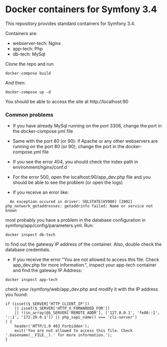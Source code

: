 Docker containers for Symfony 3.4
====

This repository provides standard containers for Symfony 3.4.

Containers are:

- webserver-tech: Nginx
- app-tech: Php
- db-tech: MySql

Clone the repo and run
```
docker-compose build
```

And then:
```
docker-compose up -d
```

You should be able to access the site at http://localhost:90

### Common problems

- If you have already MySql running on the port 3306, change the port in the docker-compose.yml file

- Same with the port 80 (or 90): if Apache or any other webservers are running on the port 80 (or 90), change the port in the docker-compose.yml file

- If you see the error 404, you should check the index path in environment/nginx/conf.d

- For the error 500, open the localhost:90/app_dev.php file and you should be able to see the problem (or open the logs)

- If you receive an error like:
```angular2
  An exception occured in driver: SQLSTATE[HY000] [2002] php_network_getaddresses: getaddrinfo failed: Name or service not known  
```
most probably you have a problem in the database configuration in symfony/app/config/parameters.yml. Run:
```
docker inspect db-tech
```
to find out the gateway IP address of the container. Also, double check the database credentials.

- If you receive the error "You are not allowed to access this file. Check app_dev.php for more information.", inspect your app-tech container and find the gateway IP Address:
```
docker inspect app-tech
```
check your /symfony/web/app_dev.php and modify it with the IP address you found:
```
if (isset($_SERVER['HTTP_CLIENT_IP'])
    || isset($_SERVER['HTTP_X_FORWARDED_FOR'])
    || !(in_array(@$_SERVER['REMOTE_ADDR'], ['127.0.0.1', 'fe80::1', '::1', '172.20.0.1']) || php_sapi_name() === 'cli-server')
) {
    header('HTTP/1.0 403 Forbidden');
    exit('You are not allowed to access this file. Check '.basename(__FILE__).' for more information.');
}
``` 
